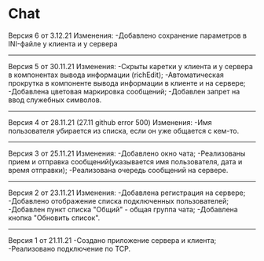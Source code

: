 # Chat
Версия 6 от 3.12.21
Изменения:
-Добавлено сохранение параметров в INI-файле у клиента и у сервера
____
Версия 5 от 30.11.21
Изменения:
-Скрыты каретки у клиента и у сервера в компонентах вывода информации (richEdit);
-Автоматическая прокрутка в компоненте вывода информации в клиенте и на сервере;
-Добавлена цветовая маркировка сообщений;
-Добавлен запрет на ввод служебных символов.
____
Версия 4 от 28.11.21 (27.11 github error 500)
Изменения:
-Имя пользователя убирается из списка, если он уже общается с кем-то.
____
Версия 3 от 25.11.21
Изменения:
-Добавлено окно чата;
-Реализованы прием и отправка сообщений(указывается имя пользователя, дата и время отправки);
-Реализована очередь сообщений на сервере.
____
Версия 2 от 23.11.21
Изменения: 
-Добавлена регистрация на сервере;
-Добавлено отображение списка подключенных пользователей;
-Добавлен пункт списка "Общий" - общая группа чата;
-Добавлена кнопка "Обновить список".
____
Версия 1 от 21.11.21
-Создано приложение сервера и клиента;
-Реализовано подключение по TCP.
